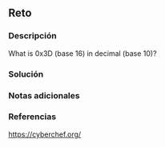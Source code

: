
## Reto

### Descripción 
What is 0x3D (base 16) in decimal (base 10)?
### Solución

### Notas adicionales


### Referencias 
https://cyberchef.org/

